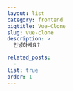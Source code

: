 ```yaml
---
layout: list
category: frontend
bigtitle: Vue-Clone
slug: vue-clone
description: >
  안녕하세요?

related_posts:
  -
list: true
order: 1
---
```

